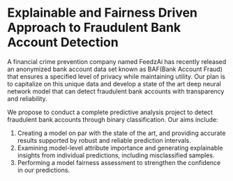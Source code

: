 # Explainable and Fairness Driven Approach to Fraudulent Bank Account Detection

A financial crime prevention company named FeedzAi has recently released an anonymized bank account data set known as BAF(Bank Account Fraud) that ensures a specified level of privacy while maintaining utility. Our plan is to capitalize on this unique data and develop a state of the art deep neural network model that can detect fraudulent bank accounts with transparency and reliability.

We propose to conduct a complete predictive analysis project to detect fraudulent bank accounts through binary classification. Our aims include:

1) Creating a model on par with the state of the art, and providing accurate results supported by robust and reliable prediction intervals. 
2) Examining model-level attribute importance and generating explainable insights from individual predictions, including misclassified samples.
3) Performing a model fairness assessment to strengthen the confidence in our predictions.

